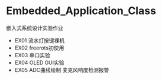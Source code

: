 # Embedded_Application_Class
嵌入式系统设计实验作业

- EX01 流水灯按键裸机
- EX02 freerots初使用
- EX03 串口实验
- EX04 OLED GUI实验
- EX05 ADC曲线绘制 麦克风响度检测报警
